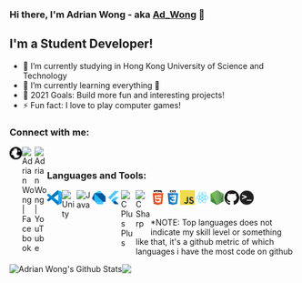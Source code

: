 ### Hi there, I'm Adrian Wong - aka [Ad_Wong][website] 👋

## I'm a Student Developer!
- 🏫 I’m currently studying in Hong Kong University of Science and Technology
- 🌱 I’m currently learning everything 🤣
- 🥅 2021 Goals: Build more fun and interesting projects!
- ⚡ Fun fact: I love to play computer games!

### Connect with me:

[<img align="left" alt="Adrian Wong | Personal webpage" width="22px" src="https://raw.githubusercontent.com/iconic/open-iconic/master/svg/globe.svg" />][website]
[<img align="left" alt="Adrian Wong | Facebook" width="22px" src="https://cdn.jsdelivr.net/npm/simple-icons@v3/icons/facebook.svg" />][facebook]
[<img align="left" alt="Adrian Wong | YouTube" width="22px" src="https://cdn.jsdelivr.net/npm/simple-icons@v3/icons/youtube.svg" />][youtube]

<br />

### Languages and Tools:
[<img align="left" alt="Visual Studio Code" width="26px" src="https://raw.githubusercontent.com/github/explore/80688e429a7d4ef2fca1e82350fe8e3517d3494d/topics/visual-studio-code/visual-studio-code.png" />][website]
[<img align="left" alt="Unity" width="26px" src="https://cdn4.iconfinder.com/data/icons/logos-brands-5/24/unity-512.png" />][website]
[<img align="left" alt="Java" width="26px" src="https://cdn.iconscout.com/icon/free/png-512/java-43-569305.png" />][website]
[<img align="left" alt="Dart" width="26px" src="https://raw.githubusercontent.com/github/explore/80688e429a7d4ef2fca1e82350fe8e3517d3494d/topics/dart/dart.png" />][website]
[<img align="left" alt="Flutter" width="26px" src="https://raw.githubusercontent.com/github/explore/80688e429a7d4ef2fca1e82350fe8e3517d3494d/topics/flutter/flutter.png" />][website]
[<img align="left" alt="C Plus Plus" width="26px" src="https://cdn.iconscout.com/icon/free/png-256/c-plus-569563.png" />][website]
[<img align="left" alt="C Sharp" width="26px" src="https://seeklogo.com/images/C/c-sharp-c-logo-02F17714BA-seeklogo.com.png" />][website]
[<img align="left" alt="HTML5" width="26px" src="https://raw.githubusercontent.com/github/explore/80688e429a7d4ef2fca1e82350fe8e3517d3494d/topics/html/html.png" />][website]
[<img align="left" alt="CSS3" width="26px" src="https://raw.githubusercontent.com/github/explore/80688e429a7d4ef2fca1e82350fe8e3517d3494d/topics/css/css.png" />][website]
[<img align="left" alt="JavaScript" width="26px" src="https://raw.githubusercontent.com/github/explore/80688e429a7d4ef2fca1e82350fe8e3517d3494d/topics/javascript/javascript.png" />][website]
[<img align="left" alt="React" width="26px" src="https://raw.githubusercontent.com/github/explore/80688e429a7d4ef2fca1e82350fe8e3517d3494d/topics/react/react.png" />][website]
[<img align="left" alt="Node.js" width="26px" src="https://raw.githubusercontent.com/github/explore/80688e429a7d4ef2fca1e82350fe8e3517d3494d/topics/nodejs/nodejs.png" />][website]
[<img align="left" alt="GitHub" width="26px" src="https://raw.githubusercontent.com/github/explore/78df643247d429f6cc873026c0622819ad797942/topics/github/github.png" />][website]
[<img align="left" alt="Terminal" width="26px" src="https://raw.githubusercontent.com/github/explore/80688e429a7d4ef2fca1e82350fe8e3517d3494d/topics/terminal/terminal.png" />][website]

<br />
<br />

*NOTE: Top languages does not indicate my skill level or something like that, it's a github metric of which languages i have the most code on github

<img align="left" alt="Adrian Wong's Github Stats" src="https://github-readme-stats.vercel.app/api?username=adwonghk&show_icons=true&hide_border=true&theme=tokyonight&count_private=true&hide=prs" />

<img align="left" src="https://github-readme-stats.vercel.app/api/top-langs/?username=adwonghk&layout=compact&theme=tokyonight" />

[website]: http://chwongbx.student.ust.hk/
[youtube]: https://www.youtube.com/channel/UCIFi6blbC_eaGAqJJbDiCxA
[facebook]: https://www.facebook.com/wong.adrian.5811
[paititi_website]: https://www.paititi.app/
